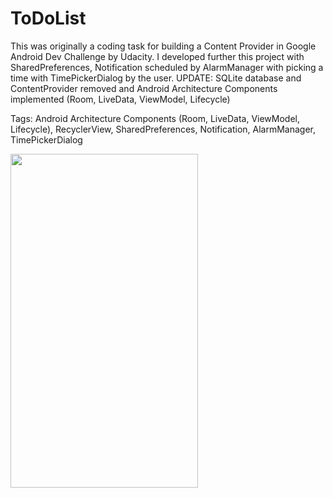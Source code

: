 # ToDoList
This was originally a coding task for building a Content Provider in Google Android Dev Challenge by Udacity. 
I developed further this project with SharedPreferences, Notification scheduled by AlarmManager with picking a time 
with TimePickerDialog by the user. UPDATE: SQLite database and ContentProvider removed and Android Architecture Components implemented (Room, LiveData, ViewModel, Lifecycle)

Tags: Android Architecture Components (Room, LiveData, ViewModel, Lifecycle), RecyclerView, SharedPreferences, Notification, AlarmManager, TimePickerDialog

<img src="https://user-images.githubusercontent.com/23049871/52651022-b62b6400-2eeb-11e9-880a-248f4c39e0e6.gif" width="300" height="534"/>
